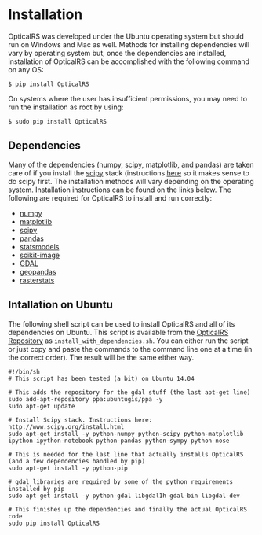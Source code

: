# Installation

OpticalRS was developed under the Ubuntu operating system but should run on Windows and Mac as well. Methods for installing dependencies will vary by operating system but, once the dependencies are installed, installation of OpticalRS can be accomplished with the following command on any OS:

    $ pip install OpticalRS

On systems where the user has insufficient permissions, you may need to run the installation as root by using:

    $ sudo pip install OpticalRS
    
## Dependencies

Many of the dependencies (numpy, scipy, matplotlib, and pandas) are taken care of if you install the [scipy] stack (instructions [here](http://www.scipy.org/install.html) so it makes sense to do scipy first. The installation methods will vary depending on the operating system. Installation instructions can be found on the links below. The following are required for OpticalRS to install and run correctly:

* [numpy]
* [matplotlib]
* [scipy]
* [pandas]
* [statsmodels]
* [scikit-image]
* [GDAL]
* [geopandas]
* [rasterstats]

## Intallation on Ubuntu

The following shell script can be used to install OpticalRS and all of its dependencies on Ubuntu. This script is available from the [OpticalRS Repository](https://github.com/jkibele/OpticalRS) as `install_with_dependencies.sh`. You can either run the script or just copy and paste the commands to the command line one at a time (in the correct order). The result will be the same either way.

    #!/bin/sh
    # This script has been tested (a bit) on Ubuntu 14.04
    
    # This adds the repository for the gdal stuff (the last apt-get line)
    sudo add-apt-repository ppa:ubuntugis/ppa -y
    sudo apt-get update
    
    # Install Scipy stack. Instructions here: http://www.scipy.org/install.html
    sudo apt-get install -y python-numpy python-scipy python-matplotlib ipython ipython-notebook python-pandas python-sympy python-nose
    
    # This is needed for the last line that actually installs OpticalRS (and a few dependencies handled by pip)
    sudo apt-get install -y python-pip
    
    # gdal libraries are required by some of the python requirements installed by pip
    sudo apt-get install -y python-gdal libgdal1h gdal-bin libgdal-dev
    
    # This finishes up the dependencies and finally the actual OpticalRS code 
    sudo pip install OpticalRS

[numpy]: http://www.numpy.org/
[matplotlib]: http://matplotlib.org/
[scipy]: http://scipy.org/
[pandas]: http://pandas.pydata.org/
[statsmodels]: http://statsmodels.sourceforge.net/
[scikit-image]: http://scikit-image.org/
[GDAL]: https://pypi.python.org/pypi/GDAL/
[geopandas]: http://geopandas.org/
[rasterstats]: https://github.com/perrygeo/python-rasterstats
